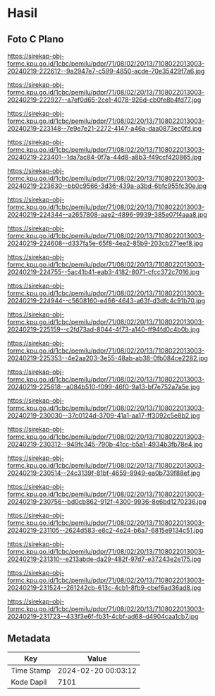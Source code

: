 # Hasil

## Foto C Plano

https://sirekap-obj-formc.kpu.go.id/1cbc/pemilu/pdpr/71/08/02/20/13/7108022013003-20240219-222612--9a2947e7-c599-4850-acde-70e35429f7a6.jpg

https://sirekap-obj-formc.kpu.go.id/1cbc/pemilu/pdpr/71/08/02/20/13/7108022013003-20240219-222927--a7ef0d65-2ce1-4078-926d-cb0fe8b4fd77.jpg

https://sirekap-obj-formc.kpu.go.id/1cbc/pemilu/pdpr/71/08/02/20/13/7108022013003-20240219-223148--7e9e7e21-2272-4147-a46a-daa0873ec0fd.jpg

https://sirekap-obj-formc.kpu.go.id/1cbc/pemilu/pdpr/71/08/02/20/13/7108022013003-20240219-223401--1da7ac84-0f7a-44d8-a8b3-f49ccf420865.jpg

https://sirekap-obj-formc.kpu.go.id/1cbc/pemilu/pdpr/71/08/02/20/13/7108022013003-20240219-223630--bb0c9566-3d36-439a-a3bd-6bfc955fc30e.jpg

https://sirekap-obj-formc.kpu.go.id/1cbc/pemilu/pdpr/71/08/02/20/13/7108022013003-20240219-224344--a2657808-aae2-4896-9939-385e07f4aaa8.jpg

https://sirekap-obj-formc.kpu.go.id/1cbc/pemilu/pdpr/71/08/02/20/13/7108022013003-20240219-224608--d337fa5e-65f8-4ea2-85b9-203cb271eef8.jpg

https://sirekap-obj-formc.kpu.go.id/1cbc/pemilu/pdpr/71/08/02/20/13/7108022013003-20240219-224755--5ac41b41-eab3-4182-8071-cfcc372c7016.jpg

https://sirekap-obj-formc.kpu.go.id/1cbc/pemilu/pdpr/71/08/02/20/13/7108022013003-20240219-224944--c5608160-e466-4643-a63f-d3dfc4c91b70.jpg

https://sirekap-obj-formc.kpu.go.id/1cbc/pemilu/pdpr/71/08/02/20/13/7108022013003-20240219-225159--c2fd73ad-8044-4f73-a140-ff94fd0c4b0b.jpg

https://sirekap-obj-formc.kpu.go.id/1cbc/pemilu/pdpr/71/08/02/20/13/7108022013003-20240219-225353--4e2aa203-3e55-48ab-ab38-0fb084ce2282.jpg

https://sirekap-obj-formc.kpu.go.id/1cbc/pemilu/pdpr/71/08/02/20/13/7108022013003-20240219-225618--a084b510-f099-46f0-9a13-bf7e752a7a5e.jpg

https://sirekap-obj-formc.kpu.go.id/1cbc/pemilu/pdpr/71/08/02/20/13/7108022013003-20240219-230030--37c0124d-3709-41a1-aa17-ff3092c5e8b2.jpg

https://sirekap-obj-formc.kpu.go.id/1cbc/pemilu/pdpr/71/08/02/20/13/7108022013003-20240219-230312--949fc345-790b-41cc-b5a1-4934b3fb78e4.jpg

https://sirekap-obj-formc.kpu.go.id/1cbc/pemilu/pdpr/71/08/02/20/13/7108022013003-20240219-230514--24c3139f-81bf-4659-9949-ea0b739f88ef.jpg

https://sirekap-obj-formc.kpu.go.id/1cbc/pemilu/pdpr/71/08/02/20/13/7108022013003-20240219-230756--bd0cb862-912f-4300-9936-8e6bd1270236.jpg

https://sirekap-obj-formc.kpu.go.id/1cbc/pemilu/pdpr/71/08/02/20/13/7108022013003-20240219-231105--2624d583-e8c2-4e24-b6a7-6815e9134c51.jpg

https://sirekap-obj-formc.kpu.go.id/1cbc/pemilu/pdpr/71/08/02/20/13/7108022013003-20240219-231310--e213abde-da29-482f-97d7-e37243e2e175.jpg

https://sirekap-obj-formc.kpu.go.id/1cbc/pemilu/pdpr/71/08/02/20/13/7108022013003-20240219-231524--261242cb-613c-4cb1-8fb9-cbef6ad36ad8.jpg

https://sirekap-obj-formc.kpu.go.id/1cbc/pemilu/pdpr/71/08/02/20/13/7108022013003-20240219-231723--433f3e6f-fb31-4cbf-ad68-d4904caa1cb7.jpg


## Metadata

| Key        | Value               |
| ---------- | ------------------- |
| Time Stamp | 2024-02-20 00:03:12 |
| Kode Dapil | 7101                |



